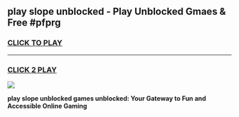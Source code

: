 
## play slope unblocked - Play Unblocked Gmaes & Free #pfprg
<h3>
<a href="https://news.freeplayer.one?title=play_slope_unblocked&ref=27F">CLICK TO PLAY</a></h3>
<hr>

<h3>
<a href="https://news.freeplayer.one?title=play_slope_unblocked&ref=27F">CLICK 2 PLAY</a>
  
</h3>

<a href="https://news.freeplayer.one?title=play_slope_unblocked&ref=27F/"><img src="https://clearcache.store/games.png"></a>


**play slope unblocked games unblocked: Your Gateway to Fun and Accessible Online Gaming**
